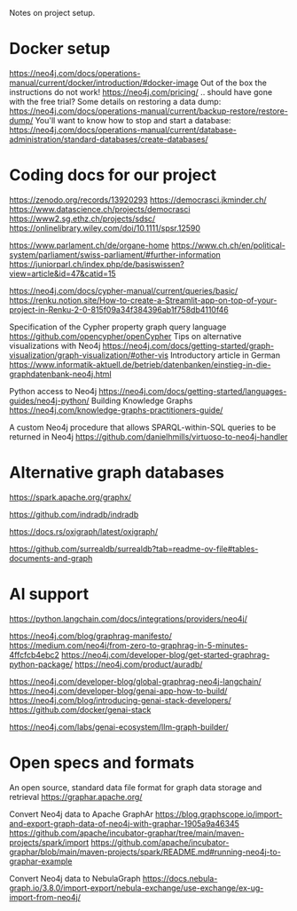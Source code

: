 Notes on project setup.

# Docker setup

https://neo4j.com/docs/operations-manual/current/docker/introduction/#docker-image
Out of the box the instructions do not work!
https://neo4j.com/pricing/ .. should have gone with the free trial?
Some details on restoring a data dump:
https://neo4j.com/docs/operations-manual/current/backup-restore/restore-dump/
You'll want to know how to stop and start a database:
https://neo4j.com/docs/operations-manual/current/database-administration/standard-databases/create-databases/

# Coding docs for our project

https://zenodo.org/records/13920293
https://democrasci.jkminder.ch/
https://www.datascience.ch/projects/democrasci
https://www2.sg.ethz.ch/projects/sdsc/
https://onlinelibrary.wiley.com/doi/10.1111/spsr.12590

https://www.parlament.ch/de/organe-home
https://www.ch.ch/en/political-system/parliament/swiss-parliament/#further-information
https://juniorparl.ch/index.php/de/basiswissen?view=article&id=47&catid=15

https://neo4j.com/docs/cypher-manual/current/queries/basic/
https://renku.notion.site/How-to-create-a-Streamlit-app-on-top-of-your-project-in-Renku-2-0-815f09a34f384396ab1f758db4110f46

Specification of the Cypher property graph query language 
https://github.com/opencypher/openCypher
Tips on alternative visualizations with Neo4j
https://neo4j.com/docs/getting-started/graph-visualization/graph-visualization/#other-vis
Introductory article in German
https://www.informatik-aktuell.de/betrieb/datenbanken/einstieg-in-die-graphdatenbank-neo4j.html

Python access to Neo4j
https://neo4j.com/docs/getting-started/languages-guides/neo4j-python/
Building Knowledge Graphs
https://neo4j.com/knowledge-graphs-practitioners-guide/

A custom Neo4j procedure that allows SPARQL-within-SQL queries to be returned in Neo4j
https://github.com/danielhmills/virtuoso-to-neo4j-handler

# Alternative graph databases

https://spark.apache.org/graphx/

https://github.com/indradb/indradb

https://docs.rs/oxigraph/latest/oxigraph/

https://github.com/surrealdb/surrealdb?tab=readme-ov-file#tables-documents-and-graph

# AI support

https://python.langchain.com/docs/integrations/providers/neo4j/

https://neo4j.com/blog/graphrag-manifesto/
https://medium.com/neo4j/from-zero-to-graphrag-in-5-minutes-4ffcfcb4ebc2
https://neo4j.com/developer-blog/get-started-graphrag-python-package/
https://neo4j.com/product/auradb/

https://neo4j.com/developer-blog/global-graphrag-neo4j-langchain/
https://neo4j.com/developer-blog/genai-app-how-to-build/
https://neo4j.com/blog/introducing-genai-stack-developers/
https://github.com/docker/genai-stack

https://neo4j.com/labs/genai-ecosystem/llm-graph-builder/

# Open specs and formats

An open source, standard data file format for graph data storage and retrieval
https://graphar.apache.org/

Convert Neo4j data to Apache GraphAr
https://blog.graphscope.io/import-and-export-graph-data-of-neo4j-with-graphar-1905a9a46345
https://github.com/apache/incubator-graphar/tree/main/maven-projects/spark/import
https://github.com/apache/incubator-graphar/blob/main/maven-projects/spark/README.md#running-neo4j-to-graphar-example

Convert Neo4j data to NebulaGraph
https://docs.nebula-graph.io/3.8.0/import-export/nebula-exchange/use-exchange/ex-ug-import-from-neo4j/

